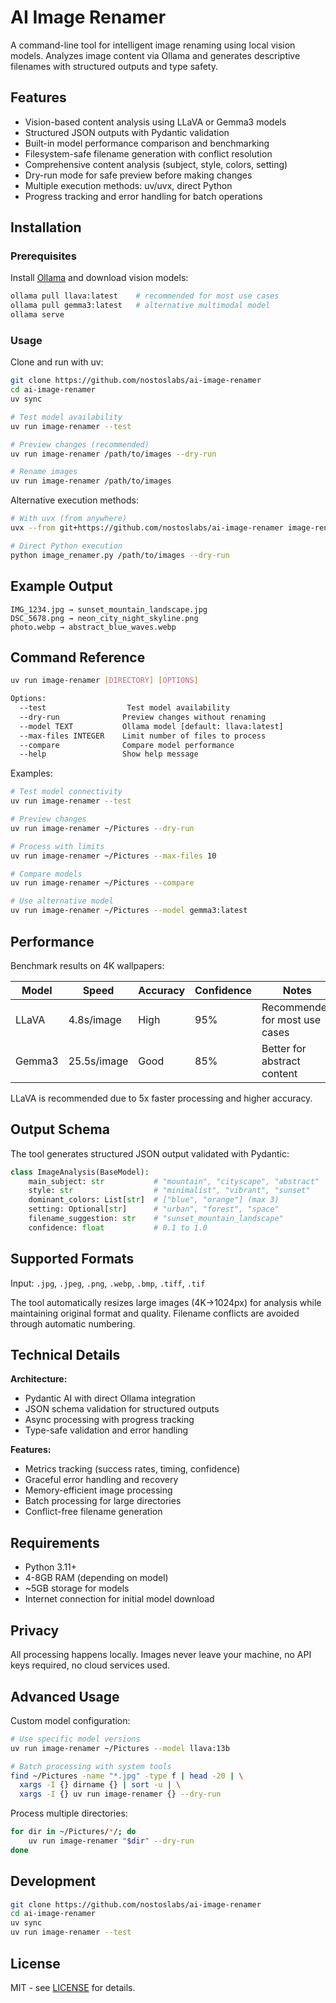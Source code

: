 # AI Image Renamer

A command-line tool for intelligent image renaming using local vision models. Analyzes image content via Ollama and generates descriptive filenames with structured outputs and type safety.

## Features

- Vision-based content analysis using LLaVA or Gemma3 models
- Structured JSON outputs with Pydantic validation
- Built-in model performance comparison and benchmarking
- Filesystem-safe filename generation with conflict resolution
- Comprehensive content analysis (subject, style, colors, setting)
- Dry-run mode for safe preview before making changes
- Multiple execution methods: uv/uvx, direct Python
- Progress tracking and error handling for batch operations

## Installation

### Prerequisites

Install [Ollama](https://ollama.ai) and download vision models:

```bash
ollama pull llava:latest    # recommended for most use cases
ollama pull gemma3:latest   # alternative multimodal model
ollama serve
```

### Usage

Clone and run with uv:

```bash
git clone https://github.com/nostoslabs/ai-image-renamer
cd ai-image-renamer
uv sync

# Test model availability
uv run image-renamer --test

# Preview changes (recommended)
uv run image-renamer /path/to/images --dry-run

# Rename images
uv run image-renamer /path/to/images
```

Alternative execution methods:

```bash
# With uvx (from anywhere)
uvx --from git+https://github.com/nostoslabs/ai-image-renamer image-renamer /path/to/images --dry-run

# Direct Python execution
python image_renamer.py /path/to/images --dry-run
```

## Example Output

```
IMG_1234.jpg → sunset_mountain_landscape.jpg
DSC_5678.png → neon_city_night_skyline.png
photo.webp → abstract_blue_waves.webp
```

## Command Reference

```bash
uv run image-renamer [DIRECTORY] [OPTIONS]

Options:
  --test                  Test model availability
  --dry-run              Preview changes without renaming
  --model TEXT           Ollama model [default: llava:latest]
  --max-files INTEGER    Limit number of files to process
  --compare              Compare model performance
  --help                 Show help message
```

Examples:

```bash
# Test model connectivity
uv run image-renamer --test

# Preview changes
uv run image-renamer ~/Pictures --dry-run

# Process with limits
uv run image-renamer ~/Pictures --max-files 10

# Compare models
uv run image-renamer ~/Pictures --compare

# Use alternative model
uv run image-renamer ~/Pictures --model gemma3:latest
```

## Performance

Benchmark results on 4K wallpapers:

| Model | Speed | Accuracy | Confidence | Notes |
|-------|-------|----------|------------|-------|
| LLaVA | 4.8s/image | High | 95% | Recommended for most use cases |
| Gemma3 | 25.5s/image | Good | 85% | Better for abstract content |

LLaVA is recommended due to 5x faster processing and higher accuracy.

## Output Schema

The tool generates structured JSON output validated with Pydantic:

```python
class ImageAnalysis(BaseModel):
    main_subject: str           # "mountain", "cityscape", "abstract"
    style: str                  # "minimalist", "vibrant", "sunset"
    dominant_colors: List[str]  # ["blue", "orange"] (max 3)
    setting: Optional[str]      # "urban", "forest", "space"
    filename_suggestion: str    # "sunset_mountain_landscape"
    confidence: float           # 0.1 to 1.0
```

## Supported Formats

Input: `.jpg`, `.jpeg`, `.png`, `.webp`, `.bmp`, `.tiff`, `.tif`

The tool automatically resizes large images (4K→1024px) for analysis while maintaining original format and quality. Filename conflicts are avoided through automatic numbering.

## Technical Details

**Architecture:**
- Pydantic AI with direct Ollama integration
- JSON schema validation for structured outputs
- Async processing with progress tracking
- Type-safe validation and error handling

**Features:**
- Metrics tracking (success rates, timing, confidence)
- Graceful error handling and recovery
- Memory-efficient image processing
- Batch processing for large directories
- Conflict-free filename generation

## Requirements

- Python 3.11+
- 4-8GB RAM (depending on model)
- ~5GB storage for models
- Internet connection for initial model download

## Privacy

All processing happens locally. Images never leave your machine, no API keys required, no cloud services used.

## Advanced Usage

Custom model configuration:
```bash
# Use specific model versions
uv run image-renamer ~/Pictures --model llava:13b

# Batch processing with system tools
find ~/Pictures -name "*.jpg" -type f | head -20 | \
  xargs -I {} dirname {} | sort -u | \
  xargs -I {} uv run image-renamer {} --dry-run
```

Process multiple directories:
```bash
for dir in ~/Pictures/*/; do
    uv run image-renamer "$dir" --dry-run
done
```

## Development

```bash
git clone https://github.com/nostoslabs/ai-image-renamer
cd ai-image-renamer
uv sync
uv run image-renamer --test
```

## License

MIT - see [LICENSE](LICENSE) for details.